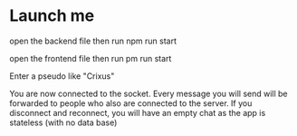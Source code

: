 # Launch me  

open the backend file then  run npm run start  

open the frontend file then run pm run start  

Enter a pseudo like "Crixus"  

You are now connected to the socket. Every message you will send will be forwarded to 
people who also are connected to the server. If you disconnect and reconnect, you will have an 
empty chat as the app is stateless (with no data base)